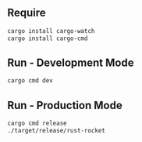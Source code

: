 ## Require

```sh
cargo install cargo-watch
cargo install cargo-cmd
```

## Run - Development Mode

```sh
cargo cmd dev
```

## Run - Production Mode

```sh
cargo cmd release
./target/release/rust-rocket
```
